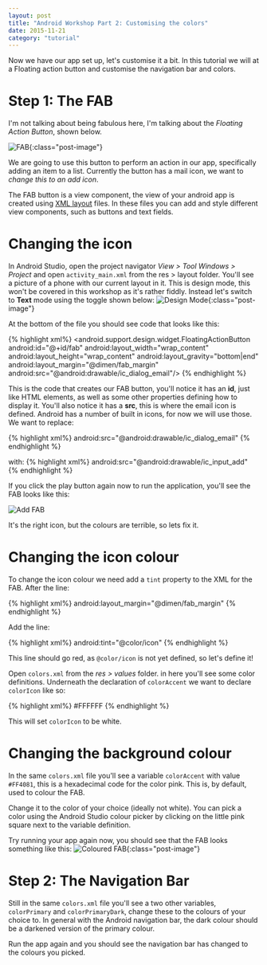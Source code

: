 ```yaml
---
layout: post
title: "Android Workshop Part 2: Customising the colors"
date: 2015-11-21
category: "tutorial"
---
```


Now we have our app set up, let's customise it a bit. In this tutorial we will at a Floating action button and 
customise the navigation bar and colors.

<!--more-->

Step 1: The FAB
==================

I'm not talking about being fabulous here, I'm talking about the *Floating Action Button*, shown below.

![FAB]({{site.url}}/assets/images/posts/AndroidWorkshops/FAB.png){:class="post-image"}

We are going to use this button to perform an action in our app, specifically adding an item to a list.
Currently the button has a mail icon, we want to *change this to an add icon*.

The FAB button is a view component, the view of your android app is created using
[XML layout](http://developer.android.com/guide/topics/ui/declaring-layout.html) files. In these files you can add 
and style different view components, such as buttons and text fields.

Changing the icon
==================

In Android Studio, open the project navigator *View > Tool Windows > Project* and
open `activity_main.xml` from the res > layout folder. You'll see a picture of a phone with our current layout in it.
 This is design mode, this won't be covered in this workshop as it's rather fiddly. Instead let's switch to **Text** 
 mode using the toggle shown below:
![Design Mode]({{site.url}}/assets/images/posts/AndroidWorkshops/DesignMode.png){:class="post-image"}

At the bottom of the file you should see code that looks like this:

{% highlight xml%}
<android.support.design.widget.FloatingActionButton
        android:id="@+id/fab"
        android:layout_width="wrap_content"
        android:layout_height="wrap_content"
        android:layout_gravity="bottom|end"
        android:layout_margin="@dimen/fab_margin"
        android:src="@android:drawable/ic_dialog_email"/>
{% endhighlight %}

This is the code that creates our FAB button, you'll notice it has an **id**, just like HTML elements, as
well as some other properties defining how to display it. You'll also notice it has a **src**, this is where
the email icon is defined. Android has a number of built in icons, for now we will use those. We want to
replace:

{% highlight xml%}
android:src="@android:drawable/ic_dialog_email"
{% endhighlight %}

with:
{% highlight xml%}
android:src="@android:drawable/ic_input_add"
{% endhighlight %}

If you click the play button again now to run the application, you'll see the FAB looks like this:

![Add FAB]({{site.url}}/assets/images/posts/AndroidWorkshops/AddFAB.png)

It's the right icon, but the colours are terrible, so lets fix it.

Changing the icon colour
==================

To change the icon colour we need add a `tint` property to the XML for the FAB. After the line:

{% highlight xml%}
android:layout_margin="@dimen/fab_margin"
{% endhighlight %}

Add the line:

{% highlight xml%}
android:tint="@color/icon"
{% endhighlight %}

This line should go red, as `@color/icon` is not yet defined, so let's define it!

Open `colors.xml` from the *res > values* folder. in here you'll see some color definitions.
Underneath the declaration of `colorAccent` we want to declare `colorIcon` like so:

{% highlight xml%}
<color name="colorIcon">#FFFFFF</color>
{% endhighlight %}

This will set `colorIcon` to be white.

Changing the background colour
==================

In the same `colors.xml` file you'll see a variable `colorAccent`
with value `#FF4081`, this is a hexadecimal code for the color pink. This is, by default, used to colour the FAB.

Change it to the color of your choice (ideally not white). You can pick a color using the Android Studio colour 
picker by clicking on the little pink square next to the variable definition.

Try running your app again now, you should see that the FAB looks something like this:
![Coloured FAB]({{site.url}}/assets/images/posts/AndroidWorkshops/FABColoured.png){:class="post-image"}

Step 2: The Navigation Bar
==================

Still in the same `colors.xml` file you'll see a two other variables, `colorPrimary` and  `colorPrimaryDark`, change 
these to the colours of your choice to. In general with the Android navigation bar, the dark colour should be a 
darkened version of the primary colour.

Run the app again and you should see the navigation bar has changed to the colours you picked.